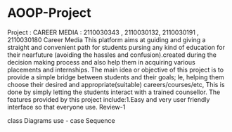 # AOOP-Project
Project : CAREER MEDIA : 2110030343 , 2110030132, 2110030191 , 2110030180 Career Media This platform aims at guiding and giving a straight and convenient path for students pursing any kind of education for their nearfuture (avoiding the hassles and confusion).created during the decision making process and also help them in acquiring various placements and internships. The main idea or objective of this project is to provide a simple bridge between students and their goals; le, helping them choose their desired and appropriate(suitable) careers/courses/etc, This is done by simply letting the students interact with a trained counsellor. The features provided by this project include:1.Easy and very user friendly interface so that everyone use. Review-1

class Diagrams
use - case
Sequence
